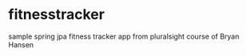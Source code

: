 fitnesstracker
===============

sample spring jpa fitness tracker app from pluralsight course of Bryan Hansen

